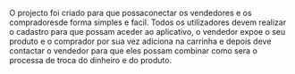 O projecto foi criado para que possaconectar os vendedores e os compradoresde forma simples
e facil. Todos os utilizadores devem realizar o cadastro para que possam aceder ao aplicativo, o vendedor expoe o seu produto 
e o comprador por sua vez adiciona na carrinha e depois deve contactar o vendedor para que eles possam combinar como sera o processa de troca 
do dinheiro e do produto.